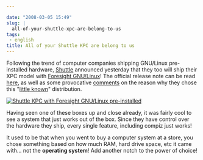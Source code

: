 ```yaml
---

date: "2008-03-05 15:49"
slug: |
  all-of-your-shuttle-xpc-are-belong-to-us
tags:
 - english
title: All of your Shuttle KPC are belong to us
---
```


Following the trend of computer companies shipping GNU/Linux
pre-installed hardware, [Shuttle](http://us.shuttle.com/) announced
yesterday that they too will ship their XPC model with [Foresight
GNU/Linux](http://www.foresightlinux.org)! The official release note can
be read [here](http://us.shuttle.com/news.aspx), as well as some
provocative [comments](http://techreport.com/discussions.x/14278) on the
reason why they chose this "[little
known](http://www.tuxmachines.org/node/24781)\" distribution.

[![Shuttle KPC with Foresight GNU/Linux
pre-installed](http://farm3.static.flickr.com/2318/2311944095_e6c2b27d91_o.jpg)](http://www.flickr.com/photos/ogmaciel/2311944095/)

Having seen one of these boxes up and close already, it was fairly cool
to see a system that just works out of the box. Since they have control
over the hardware they ship, every single feature, including compiz just
works!

It used to be that when you went to buy a computer system at a store,
you chose something based on how much RAM, hard drive space, etc it came
with... not the **operating system**! Add another notch to the power of
choice!
